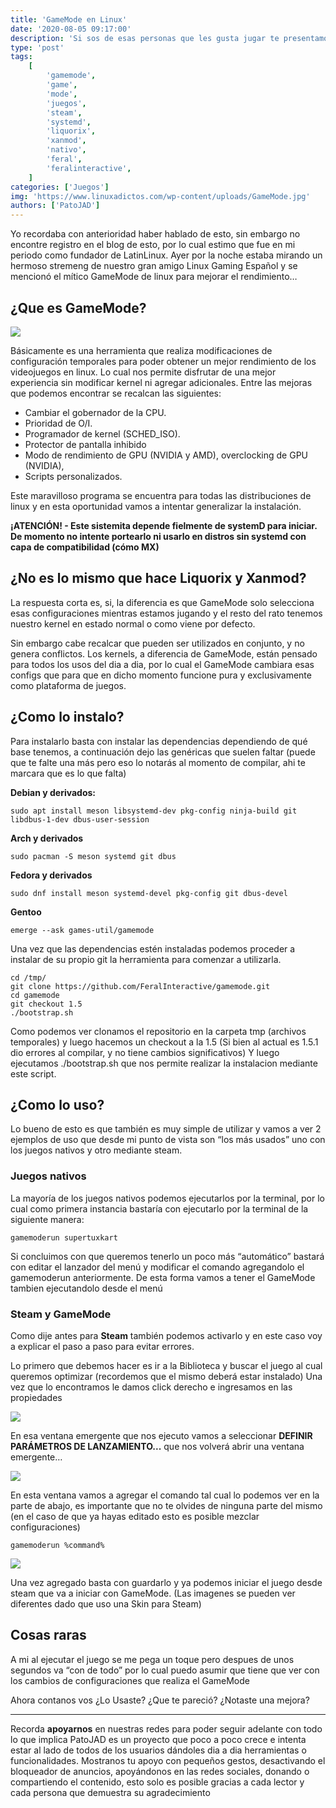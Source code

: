 ```yaml
---
title: 'GameMode en Linux'
date: '2020-08-05 09:17:00'
description: 'Si sos de esas personas que les gusta jugar te presentamos GameMode, una herramienta que mejora tu experiencia en los videojuegos'
type: 'post'
tags:
    [
        'gamemode',
        'game',
        'mode',
        'juegos',
        'steam',
        'systemd',
        'liquorix',
        'xanmod',
        'nativo',
        'feral',
        'feralinteractive',
    ]
categories: ['Juegos']
img: 'https://www.linuxadictos.com/wp-content/uploads/GameMode.jpg'
authors: ['PatoJAD']
---
```


Yo recordaba con anterioridad haber hablado de esto, sin embargo no encontre registro en el blog de esto, por lo cual estimo que fue en mi periodo como fundador de LatinLinux. Ayer por la noche estaba mirando un hermoso stremeng de nuestro gran amigo Linux Gaming Español y se mencionó el mítico GameMode de linux para mejorar el rendimiento…

## ¿Que es GameMode?

![](https://www.profesionalreview.com/wp-content/uploads/2018/04/GameMode-mejora-el-rendimiento-de-los-juegos-en-Linux-1.jpg)

Básicamente es una herramienta que realiza modificaciones de configuración temporales para poder obtener un mejor rendimiento de los videojuegos en linux. Lo cual nos permite disfrutar de una mejor experiencia sin modificar kernel ni agregar adicionales. Entre las mejoras que podemos encontrar se recalcan las siguientes:

-   Cambiar el gobernador de la CPU.
-   Prioridad de O/I.
-   Programador de kernel (SCHED_ISO).
-   Protector de pantalla inhibido
-   Modo de rendimiento de GPU (NVIDIA y AMD), overclocking de GPU (NVIDIA),
-   Scripts personalizados.

Este maravilloso programa se encuentra para todas las distribuciones de linux y en esta oportunidad vamos a intentar generalizar la instalación.

**¡ATENCIÓN! - Este sistemita depende fielmente de systemD para iniciar. De momento no intente portearlo ni usarlo en distros sin systemd con capa de compatibilidad (cómo MX)**

## ¿No es lo mismo que hace Liquorix y Xanmod?

La respuesta corta es, si, la diferencia es que GameMode solo selecciona esas configuraciones mientras estamos jugando y el resto del rato tenemos nuestro kernel en estado normal o como viene por defecto.

Sin embargo cabe recalcar que pueden ser utilizados en conjunto, y no genera conflictos. Los kernels, a diferencia de GameMode, están pensado para todos los usos del dia a dia, por lo cual el GameMode cambiara esas configs que para que en dicho momento funcione pura y exclusivamente como plataforma de juegos.

## ¿Como lo instalo?

Para instalarlo basta con instalar las dependencias dependiendo de qué base tenemos, a continuación dejo las genéricas que suelen faltar (puede que te falte una más pero eso lo notarás al momento de compilar, ahi te marcara que es lo que falta)

**Debian y derivados:**

    sudo apt install meson libsystemd-dev pkg-config ninja-build git libdbus-1-dev dbus-user-session

**Arch y derivados**

    sudo pacman -S meson systemd git dbus

**Fedora y derivados**

    sudo dnf install meson systemd-devel pkg-config git dbus-devel

**Gentoo**

    emerge --ask games-util/gamemode

Una vez que las dependencias estén instaladas podemos proceder a instalar de su propio git la herramienta para comenzar a utilizarla.

    cd /tmp/
    git clone https://github.com/FeralInteractive/gamemode.git
    cd gamemode
    git checkout 1.5
    ./bootstrap.sh

Como podemos ver clonamos el repositorio en la carpeta tmp (archivos temporales) y luego hacemos un checkout a la 1.5 (Si bien al actual es 1.5.1 dio errores al compilar, y no tiene cambios significativos) Y luego ejecutamos ./bootstrap.sh que nos permite realizar la instalacion mediante este script.

## ¿Como lo uso?

Lo bueno de esto es que también es muy simple de utilizar y vamos a ver 2 ejemplos de uso que desde mi punto de vista son “los más usados” uno con los juegos nativos y otro mediante steam.

### Juegos nativos

La mayoría de los juegos nativos podemos ejecutarlos por la terminal, por lo cual como primera instancia bastaría con ejecutarlo por la terminal de la siguiente manera:

    gamemoderun supertuxkart

Si concluimos con que queremos tenerlo un poco más “automático” bastará con editar el lanzador del menú y modificar el comando agregandolo el gamemoderun anteriormente. De esta forma vamos a tener el GameMode tambien ejecutandolo desde el menú

### Steam y GameMode

Como dije antes para **Steam** también podemos activarlo y en este caso voy a explicar el paso a paso para evitar errores.

Lo primero que debemos hacer es ir a la Biblioteca y buscar el juego al cual queremos optimizar (recordemos que el mismo deberá estar instalado) Una vez que lo encontramos le damos click derecho e ingresamos en las propiedades

![](https://i.postimg.cc/k5QnDL0X/Screenshot-20200805-091858.png)

En esa ventana emergente que nos ejecuto vamos a seleccionar **DEFINIR PARÁMETROS DE LANZAMIENTO...** que nos volverá abrir una ventana emergente…

![](https://i.postimg.cc/3R9YFmrs/Screenshot-20200805-092007.png)

En esta ventana vamos a agregar el comando tal cual lo podemos ver en la parte de abajo, es importante que no te olvides de ninguna parte del mismo (en el caso de que ya hayas editado esto es posible mezclar configuraciones)

    gamemoderun %command%

![](https://i.postimg.cc/9Mcc9J2P/Screenshot-20200805-092039.png)

Una vez agregado basta con guardarlo y ya podemos iniciar el juego desde steam que va a iniciar con GameMode. (Las imagenes se pueden ver diferentes dado que uso una Skin para Steam)

## Cosas raras

A mi al ejecutar el juego se me pega un toque pero despues de unos segundos va “con de todo” por lo cual puedo asumir que tiene que ver con los cambios de configuraciones que realiza el GameMode

Ahora contanos vos ¿Lo Usaste? ¿Que te pareció? ¿Notaste una mejora?

---

Recorda **apoyarnos** en nuestras redes para poder seguir adelante con todo lo que implica PatoJAD es un proyecto que poco a poco crece e intenta estar al lado de todos de los usuarios dándoles dia a dia herramientas o funcionalidades. Mostranos tu apoyo con pequeños gestos, desactivando el bloqueador de anuncios, apoyándonos en las redes sociales, donando o compartiendo el contenido, esto solo es posible gracias a cada lector y cada persona que demuestra su agradecimiento
